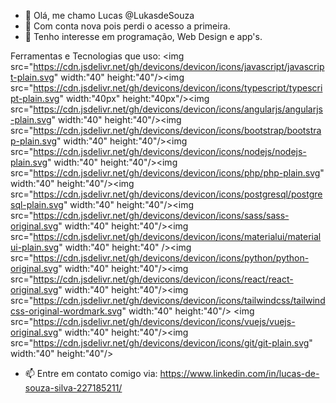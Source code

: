 - 👋 Olá, me chamo Lucas @LukasdeSouza
- 🥴 Com conta nova pois perdi o acesso a primeira.
- 👀 Tenho interesse em programação, Web Design e app's.

Ferramentas e Tecnologias que uso:
<img src="https://cdn.jsdelivr.net/gh/devicons/devicon/icons/javascript/javascript-plain.svg" width:"40" height:"40"/><img src="https://cdn.jsdelivr.net/gh/devicons/devicon/icons/typescript/typescript-plain.svg" width:"40px" height:"40px"/><img src="https://cdn.jsdelivr.net/gh/devicons/devicon/icons/angularjs/angularjs-plain.svg"  width:"40" height:"40"/><img src="https://cdn.jsdelivr.net/gh/devicons/devicon/icons/bootstrap/bootstrap-plain.svg"  width:"40" height:"40"/><img src="https://cdn.jsdelivr.net/gh/devicons/devicon/icons/nodejs/nodejs-plain.svg"  width:"40" height:"40"/><img src="https://cdn.jsdelivr.net/gh/devicons/devicon/icons/php/php-plain.svg"  width:"40" height:"40"/><img src="https://cdn.jsdelivr.net/gh/devicons/devicon/icons/postgresql/postgresql-plain.svg"  width:"40" height:"40"/><img src="https://cdn.jsdelivr.net/gh/devicons/devicon/icons/sass/sass-original.svg"  width:"40" height:"40"/><img src="https://cdn.jsdelivr.net/gh/devicons/devicon/icons/materialui/materialui-plain.svg"  width:"40" height:"40" /><img src="https://cdn.jsdelivr.net/gh/devicons/devicon/icons/python/python-original.svg"  width:"40" height:"40"/><img src="https://cdn.jsdelivr.net/gh/devicons/devicon/icons/react/react-original.svg"  width:"40" height:"40"/><img src="https://cdn.jsdelivr.net/gh/devicons/devicon/icons/tailwindcss/tailwindcss-original-wordmark.svg"  width:"40" height:"40"/> <img src="https://cdn.jsdelivr.net/gh/devicons/devicon/icons/vuejs/vuejs-original.svg"  width:"40" height:"40"/><img src="https://cdn.jsdelivr.net/gh/devicons/devicon/icons/git/git-plain.svg"  width:"40" height:"40"/>
          
          
          
          
- 📫 Entre em contato comigo via: https://www.linkedin.com/in/lucas-de-souza-silva-227185211/

<!---
LukasdeSouza/LukasdeSouza is a ✨ special ✨ repository because its `README.md` (this file) appears on your GitHub profile.
You can click the Preview link to take a look at your changes.
--->
